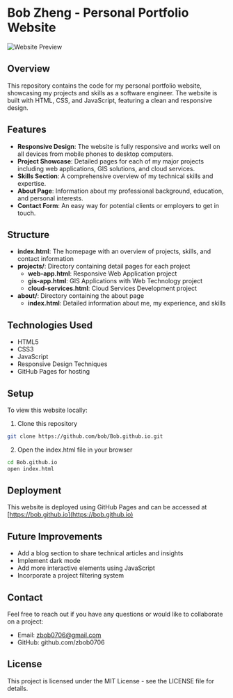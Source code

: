 # Bob Zheng - Personal Portfolio Website

![Website Preview](https://i.imgur.com/JGZtJXZ.png)

## Overview

This repository contains the code for my personal portfolio website, showcasing my projects and skills as a software engineer. The website is built with HTML, CSS, and JavaScript, featuring a clean and responsive design.

## Features

- **Responsive Design**: The website is fully responsive and works well on all devices from mobile phones to desktop computers.
- **Project Showcase**: Detailed pages for each of my major projects including web applications, GIS solutions, and cloud services.
- **Skills Section**: A comprehensive overview of my technical skills and expertise.
- **About Page**: Information about my professional background, education, and personal interests.
- **Contact Form**: An easy way for potential clients or employers to get in touch.

## Structure

- **index.html**: The homepage with an overview of projects, skills, and contact information
- **projects/**: Directory containing detail pages for each project
  - **web-app.html**: Responsive Web Application project
  - **gis-app.html**: GIS Applications with Web Technology project
  - **cloud-services.html**: Cloud Services Development project
- **about/**: Directory containing the about page
  - **index.html**: Detailed information about me, my experience, and skills

## Technologies Used

- HTML5
- CSS3
- JavaScript
- Responsive Design Techniques
- GitHub Pages for hosting

## Setup

To view this website locally:

1. Clone this repository
```bash
git clone https://github.com/bob/Bob.github.io.git
```

2. Open the index.html file in your browser
```bash
cd Bob.github.io
open index.html
```

## Deployment

This website is deployed using GitHub Pages and can be accessed at [https://bob.github.io](https://bob.github.io)

## Future Improvements

- Add a blog section to share technical articles and insights
- Implement dark mode
- Add more interactive elements using JavaScript
- Incorporate a project filtering system

## Contact

Feel free to reach out if you have any questions or would like to collaborate on a project:

- Email: zbob0706@gmail.com
- GitHub: github.com/zbob0706

## License

This project is licensed under the MIT License - see the LICENSE file for details.
